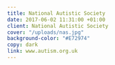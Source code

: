 ```yaml
---
title: National Autistic Society
date: 2017-06-02 11:31:00 +01:00
client: National Autistic Society
cover: "/uploads/nas.jpg"
background-color: "#E72974"
copy: dark
link: www.autism.org.uk
---
```


